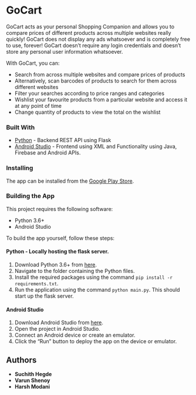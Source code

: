 # GoCart
GoCart acts as your personal Shopping Companion and allows you to compare prices of different products across multiple websites really quickly!
GoCart does not display any ads whatsoever and is completely free to use, forever!
GoCart doesn’t require any login credentials and doesn’t store any personal user information whatsoever.

With GoCart, you can:
- Search from across multiple websites and compare prices of products
- Alternatively, scan barcodes of products to search for them across different websites
- Filter your searches according to price ranges and categories
- Wishlist your favourite products from a particular website and access it at any point of time
- Change quantity of products to view the total on the wishlist

### Built With

- [Python](https://www.python.org/) - Backend REST API using Flask
- [Android Studio](https://developer.android.com/studio) - Frontend using XML and Functionality using Java, Firebase and Android APIs.

### Installing

The app can be installed from the [Google Play Store](play.google.com/store/apps/details?id=com.Go.GoCart).

### Building the App

This project requires the following software:
- Python 3.6+
- Android Studio

To build the app yourself, follow these steps:

#### Python - Locally hosting the flask server.
1. Download Python 3.6+ from [here](https://www.python.org/downloads/).
2. Navigate to the folder containing the Python files.
3. Install the required packages using the command `pip install -r requirements.txt`.
3. Run the application using the command `python main.py`. This should start up the flask server.

#### Android Studio
1. Download Android Studio from [here](https://developer.android.com/studio).
2. Open the project in Android Studio.
3. Connect an Android device or create an emulator.
4. Click the “Run” button to deploy the app on the device or emulator.

## Authors

- **Suchith Hegde**
- **Varun Shenoy**
- **Harsh Modani**

